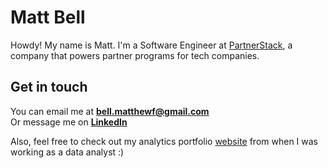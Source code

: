 # Matt Bell

Howdy! My name is Matt. I'm a Software Engineer at [PartnerStack](https://partnerstack.com/), a company that powers partner programs for tech companies.

## Get in touch

You can email me at **[bell.matthewf@gmail.com](mailto:bell.matthewf@gmail.com)**<br>
Or message me on **[LinkedIn](https://www.linkedin.com/in/matthewfbell/)**

Also, feel free to check out my analytics portfolio [website](https://www.matthewbellanalytics.com/) from when I was working as a data analyst :)
